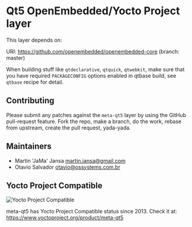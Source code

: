 Qt5 OpenEmbedded/Yocto Project layer
====================================

This layer depends on:

URI: https://github.com/openembedded/openembedded-core (branch: master)

When building stuff like `qtdeclarative`, `qtquick`, `qtwebkit`, make
sure that you have required `PACKAGECONFIG` options enabled in qtbase
build, see `qtbase` recipe for detail.


Contributing
------------

Please submit any patches against the `meta-qt5` layer by using the
GitHub pull-request feature.  Fork the repo, make a branch, do the
work, rebase from upstream, create the pull request, yada-yada.

Maintainers
-----------

- Martin 'JaMa' Jansa <martin.jansa@gmail.com>
- Otavio Salvador <otavio@ossystems.com.br>

Yocto Project Compatible
------------------------

![Yocto Project Compatible](https://github.com/meta-qt5/meta-qt5/blob/master/files/YoctoProject_Badge_Compatible.png)

meta-qt5 has Yocto Project Compatible status since 2013. Check it at:
https://www.yoctoproject.org/product/meta-qt5
